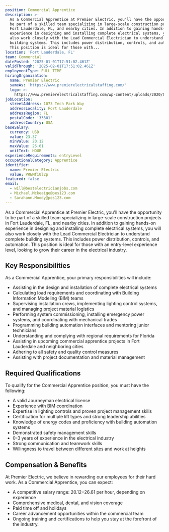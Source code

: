 ```yaml
---
position: Commercial Apprentice
description: >-
  As a Commercial Apprentice at Premier Electric, you'll have the opportunity to
  be part of a skilled team specializing in large-scale construction projects in
  Fort Lauderdale, FL, and nearby cities. In addition to gaining hands-on
  experience in designing and installing complete electrical systems, you will
  also work closely with the Lead Commercial Electrician to understand complete
  building systems. This includes power distribution, controls, and automation.
  This position is ideal for those with...
location: 'Fort Lauderdale, FL'
team: Commercial
datePosted: '2025-01-01T17:51:02.461Z'
validThrough: '2025-02-01T17:51:02.461Z'
employmentType: FULL_TIME
hiringOrganization:
  name: Premier Electric
  sameAs: 'https://www.premierelectricalstaffing.com/'
  logo: >-
    https://www.premierelectricalstaffing.com/wp-content/uploads/2020/05/Premier-Electrical-Staffing-logo.png
jobLocation:
  streetAddress: 1073 Tech Park Way
  addressLocality: Fort Lauderdale
  addressRegion: FL
  postalCode: '33301'
  addressCountry: USA
baseSalary:
  currency: USD
  value: 23.37
  minValue: 20.12
  maxValue: 26.61
  unitText: HOUR
experienceRequirements: entryLevel
occupationalCategory: Apprentice
identifier:
  name: Premier Electric
  value: PREMfi0l2p
featured: false
email:
  - will@bestelectricianjobs.com
  - Michael.Mckeaige@pes123.com
  - Sarahann.Moody@pes123.com
---
```




As a Commercial Apprentice at Premier Electric, you'll have the opportunity to be part of a skilled team specializing in large-scale construction projects in Fort Lauderdale, FL, and nearby cities. In addition to gaining hands-on experience in designing and installing complete electrical systems, you will also work closely with the Lead Commercial Electrician to understand complete building systems. This includes power distribution, controls, and automation. This position is ideal for those with an entry-level experience level, looking to grow their career in the electrical industry. 

## Key Responsibilities

As a Commercial Apprentice, your primary responsibilities will include:

- Assisting in the design and installation of complete electrical systems
- Calculating load requirements and coordinating with Building Information Modeling (BIM) teams
- Supervising installation crews, implementing lighting control systems, and managing project material logistics
- Performing system commissioning, installing emergency power systems, and coordinating with mechanical trades
- Programming building automation interfaces and mentoring junior technicians
- Understanding and complying with regional requirements for Florida
- Assisting in upcoming commercial apprentice projects in Fort Lauderdale and neighboring cities
- Adhering to all safety and quality control measures
- Assisting with project documentation and material management

## Required Qualifications

To qualify for the Commercial Apprentice position, you must have the following:

- A valid Journeyman electrical license
- Experience with BIM coordination
- Expertise in lighting controls and proven project management skills
- Certification for multiple lift types and strong leadership abilities
- Knowledge of energy codes and proficiency with building automation systems
- Demonstrated safety management skills
- 0-3 years of experience in the electrical industry
- Strong communication and teamwork skills
- Willingness to travel between different sites and work at heights

## Compensation & Benefits

At Premier Electric, we believe in rewarding our employees for their hard work. As a Commercial Apprentice, you can expect:

- A competitive salary range: $20.12-$26.61 per hour, depending on experience
- Comprehensive medical, dental, and vision coverage
- Paid time off and holidays
- Career advancement opportunities within the commercial team
- Ongoing training and certifications to help you stay at the forefront of the industry.
